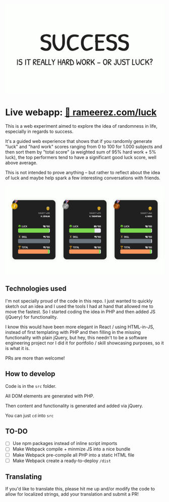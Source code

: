 !["Success: is it really hard work – or just luck?"](https://github.com/rameerez/luck/blob/master/src/images/success-title.jpg?raw=true)

# Live webapp: [🔗 rameerez.com/luck](https://rameerez.com/luck)

This is a web experiment aimed to explore the idea of randomness in life, especially in regards to success.

It's a guided web experience that shows that if you randomly generate "luck" and "hard work" scores ranging from 0 to 100 for 1.000 subjects and then sort them by "total score" (a weighted sum of 95% hard work + 5% luck), the top performers tend to have a significant good luck score, well above average.

This is not intended to prove anything – but rather to reflect about the idea of luck and maybe help spark a few interesting conversations with friends.

!["The top 3 performers among 1.000 randomly generated subjects tend to share a significantly high luck score"](https://github.com/rameerez/luck/blob/master/src/images/top-3.jpg?raw=true)

## Technologies used

I'm not specially proud of the code in this repo. I just wanted to quickly sketch out an idea and I used the tools I had at hand that allowed me to move the fastest. So I started coding the idea in PHP and then added JS (jQuery) for functionality.

I know this would have been more elegant in React / using HTML-in-JS, instead of first templating with PHP and then filling in the missing functionality with plain jQuery, but hey, this needn't to be a software engineering project nor I did it for portfolio / skill showcasing purposes, so it is what it is.

PRs are more than welcome!

## How to develop

Code is in the `src` folder.

All DOM elements are generated with PHP.

Then content and functionality is generated and added via jQuery.

You can just `cd` into `src` 


## TO-DO

  - [ ] Use npm packages instead of inline script imports
  - [ ] Make Webpack compile + minmize JS into a nice bundle
  - [ ] Make Webpack pre-compile all PHP into a static HTML file
  - [ ] Make Webpack create a ready-to-deploy `/dist`

## Translating

If you'd like to translate this, please hit me up and/or modify the code to allow for localized strings, add your translation and submit a PR!